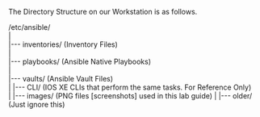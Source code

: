 
The Directory Structure on our Workstation is as follows.  
  
/etc/ansible/  
|  
|--- inventories/  (Inventory Files)  
|  
|--- playbooks/    (Ansible Native Playbooks)  
|  
|--- vaults/       (Ansible Vault Files)  
|
|--- CLI/          (IOS XE CLIs that perform the same tasks. For Reference Only)  
|
|--- images/       (PNG files [screenshots] used in this lab guide)
|
|--- older/        (Just ignore this)



